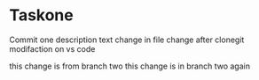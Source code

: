 # Taskone
Commit one description text
change in file
change after clonegit 
modifaction on vs code

this change is from branch two
this change is in branch two again